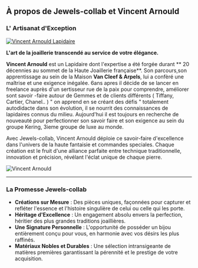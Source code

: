 ## À propos de Jewels-collab et Vincent Arnould

### L' Artisanat d'Exception

[![Vincent Arnould Lapidaire](https://i.ytimg.com/vi/tXxmUyMSLUA/hqdefault.jpg)](https://m.youtube.com/watch?v=tXxmUyMSLUA&pp=ygUbbGFwaWRhaXJlIHBpZXJyZSBwcsOpY2lldXNl)

**L'art de la joaillerie transcendé au service de votre élégance.**

**Vincent Arnould** est un Lapidaire dont l'expertise a été forgée durant ** 20 décennies au sommet de la Haute Joaillerie française**. Son parcours,son apprentissage au sein de la Maison **Van Cleef & Arpels**, lui a confèré une maîtrise et une exigence inégalée.
6ans apres il décide de se lancer en freelance auprès d'un sertisseur rue de la paix pour comprendre, améliorer sont savoir -faire autour de Gemmes et de clients différents ( Tiffany, Cartier, Chanel.. ) " on apprend en se créant des défis " totalement autodidacte dans son évolution, il se nourrit des connaissances de lapidaires connus du milieu.
Aujourd'hui il est toujours en recherche de nouveauté pour perfectionner son savoir faire et son exigence au sein du groupe Kering, 3ieme groupe de luxe au monde.  

Avec Jewels-collab, Vincent Arnould déploie ce savoir-faire d'excellence dans l'univers de la haute fantaisie et commandes speciales.
Chaque création est le fruit d'une alliance parfaite entre technique traditionnelle, innovation et précision, révélant l'éclat unique de chaque pierre.

![Vincent Arnould](/images/about/vincent.jpeg)

---

### La Promesse Jewels-collab

* **Créations sur Mesure** : Des pièces uniques, façonnées pour capturer et refléter l'essence et l'histoire singulière de celui ou celle qui les porte.
* **Héritage d'Excellence** : Un engagement absolu envers la perfection, héritier des plus grandes traditions joaillières.
* **Une Signature Personnelle** : L'opportunité de posséder un bijou entièrement conçu pour vous, en harmonie avec vos désirs les plus raffinés.
* **Matériaux Nobles et Durables** : Une sélection intransigeante de matières premières garantissant la pérennité et le prestige de votre acquisition.
